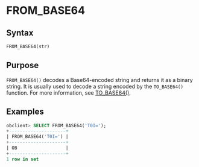 # FROM_BASE64

## Syntax

```sql
FROM_BASE64(str)
```

## Purpose

`FROM_BASE64()` decodes a Base64-encoded string and returns it as a binary string. It is usually used to decode a string encoded by the `TO_BASE64()` function. For more information, see [TO_BASE64()](../200.string-functions-of-mysql-mode/9300.to-base64-mysql-mode.md).

## Examples

```sql
obclient> SELECT FROM_BASE64('T0I=');
+---------------------+
| FROM_BASE64('T0I=') |
+---------------------+
| OB                  |
+---------------------+
1 row in set
```
